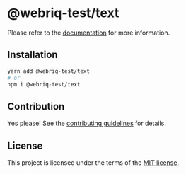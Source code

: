 # @webriq-test/text

Please refer to the [documentation](https://stackshift-ui.webriq.com/docs/components/text) for more information.

## Installation

```sh
yarn add @webriq-test/text
# or
npm i @webriq-test/text
```

## Contribution

Yes please! See the
[contributing guidelines](https://github.com/stackshift-ui/components/master/CONTRIBUTING.md)
for details.

## License

This project is licensed under the terms of the
[MIT license](https://github.com/stackshift-ui/components/master/LICENSE).
